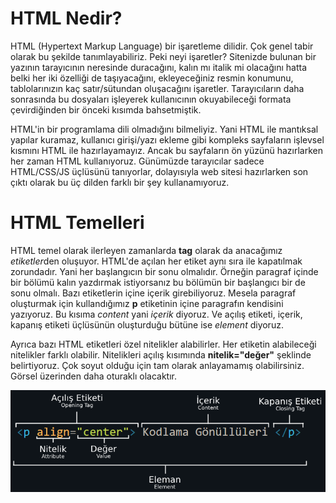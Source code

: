 # HTML Nedir?

HTML (Hypertext Markup Language) bir işaretleme dilidir. Çok genel tabir olarak bu şekilde tanımlayabiliriz. Peki neyi işaretler? Sitenizde bulunan bir yazının tarayıcının neresinde duracağını, kalın mı italik mi olacağını hatta belki her iki özelliği de taşıyacağını, ekleyeceğiniz resmin konumunu, tablolarınızın kaç satır/sütundan oluşacağını işaretler. Tarayıcıların daha sonrasında bu dosyaları işleyerek kullanıcının okuyabileceği formata çevirdiğinden bir önceki kısımda bahsetmiştik.

HTML'in bir programlama dili olmadığını bilmeliyiz. Yani HTML ile mantıksal yapılar kuramaz, kullanıcı girişi/yazı ekleme gibi kompleks sayfaların işlevsel kısmını HTML ile hazırlayamayız. Ancak bu sayfaların ön yüzünü hazırlarken her zaman HTML kullanıyoruz. Günümüzde tarayıcılar sadece HTML/CSS/JS üçlüsünü tanıyorlar, dolayısıyla web sitesi hazırlarken son çıktı olarak bu üç dilden farklı bir şey kullanamıyoruz.

# HTML Temelleri

HTML temel olarak ilerleyen zamanlarda **tag** olarak da anacağımız *etiketler*den oluşuyor. HTML'de açılan her etiket aynı sıra ile kapatılmak zorundadır. Yani her başlangıcın bir sonu olmalıdır. Örneğin paragraf içinde bir bölümü kalın yazdırmak istiyorsanız bu bölümün bir başlangıcı bir de sonu olmalı. Bazı etiketlerin içine içerik girebiliyoruz. Mesela paragraf oluşturmak için kullandığımız **p** etiketinin içine paragrafın kendisini yazıyoruz. Bu kısıma *content* yani *içerik* diyoruz. Ve açılış etiketi, içerik, kapanış etiketi üçlüsünün oluşturduğu bütüne ise *element* diyoruz.

Ayrıca bazı HTML etiketleri özel nitelikler alabilirler. Her etiketin alabileceği nitelikler farklı olabilir. Nitelikleri açılış kısımında **nitelik="değer"** şeklinde belirtiyoruz. Çok soyut olduğu için tam olarak anlayamamış olabilirsiniz. Görsel üzerinden daha oturaklı olacaktır.

![htmlfundamentals](../0-static/anatomy-of-html-element.png '')
